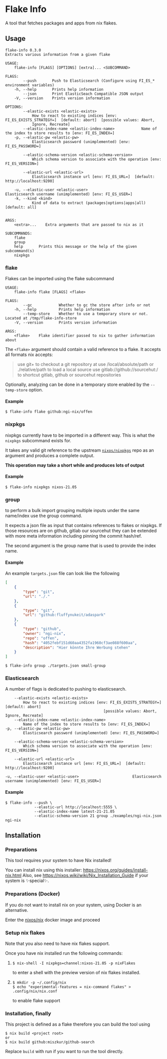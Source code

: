 # Flake Info

A tool that fetches packages and apps from nix flakes.

## Usage

```
flake-info 0.3.0
Extracts various information from a given flake

USAGE:
    flake-info [FLAGS] [OPTIONS] [extra]... <SUBCOMMAND>

FLAGS:
        --push       Push to Elasticsearch (Configure using FI_ES_* environment variables)
    -h, --help       Prints help information
        --json       Print ElasticSeach Compatible JSON output
    -V, --version    Prints version information

OPTIONS:
        --elastic-exists <elastic-exists>
            How to react to existing indices [env: FI_ES_EXISTS_STRATEGY=]  [default: abort]  [possible values: Abort,
            Ignore, Recreate]
        --elastic-index-name <elastic-index-name>            Name of the index to store results to [env: FI_ES_INDEX=]
    -p, --elastic-pw <elastic-pw>
            Elasticsearch password (unimplemented) [env: FI_ES_PASSWORD=]

        --elastic-schema-version <elastic-schema-version>
            Which schema version to associate with the operation [env: FI_ES_VERSION=]

        --elastic-url <elastic-url>
            Elasticsearch instance url [env: FI_ES_URL=]  [default: http://localhost:9200]

    -u, --elastic-user <elastic-user>                        Elasticsearch username (unimplemented) [env: FI_ES_USER=]
    -k, --kind <kind>
            Kind of data to extract (packages|options|apps|all) [default: all]


ARGS:
    <extra>...    Extra arguments that are passed to nix as it

SUBCOMMANDS:
    flake
    group
    help       Prints this message or the help of the given subcommand(s)
    nixpkgs
```

### flake

Flakes can be imported using the flake subcommand

```
USAGE:
    flake-info flake [FLAGS] <flake>

FLAGS:
        --gc            Whether to gc the store after info or not
    -h, --help          Prints help information
        --temp-store    Whether to use a temporary store or not. Located at /tmp/flake-info-store
    -V, --version       Prints version information

ARGS:
    <flake>    Flake identifier passed to nix to gather information about
```

The `<flake>` argument should contain a valid reference to a flake. It accepts all formats nix accepts:

> use git+<url> to checkout a git repository at <url>
> use /local/absolute/path or ./relative/path to load a local source
> use gitlab:<user>/<repo>/github:<user>/<repo>/sourcehut:<user>/<repo> to
> shortcut gitlab, github or sourcehut repositories


Optionally, analyzing can be done in a temporary store enabled by the `--temp-store` option.

#### Example

```
$ flake-info flake github:ngi-nix/offen
```

### nixpkgs

nixpkgs currently have to be imported in a different way. This is what the `nixpkgs` subcommand exists for.

It takes any valid git reference to the upstream [`nixos/nixpkgs`](https://github.com/iixos/nixpkgs/) repo as an argument and produces a complete output.

**This operation may take a short while and produces lots of output**

#### Example

```
$ flake-info nixpkgs nixos-21.05
```

### group

to perform a bulk import grouping multiple inputs under the same name/index use the group command.

It expects a json file as input that contains references to flakes or nixpkgs. If those resources are on github, gitlab our sourcehut they can be extended with more meta information including pinning the commit hash/ref.

The second argument is the group name that is used to provide the index name.

#### Example

An example `targets.json` file can look like the following

```json
[
    {
        "type": "git",
        "url": "./."
    },
    {
        "type": "git",
        "url": "github:fluffynukeit/adaspark"
    },
    {
        "type": "github",
        "owner": "ngi-nix",
        "repo": "offen",
        "hash": "4052febf151d60aa4352fa1960cf3ae088f600aa",
        "description": "Hier könnte Ihre Werbung stehen"
    }
]
```

```
$ flake-info group ./targets.json small-group
```

### Elasticsearch

A number of flags is dedicated to pushing to elasticsearch.

```
    --elastic-exists <elastic-exists>
        How to react to existing indices [env: FI_ES_EXISTS_STRATEGY=]  [default: abort]
                                            [possible values: Abort, Ignore, Recreate]
    --elastic-index-name <elastic-index-name>
        Name of the index to store results to [env: FI_ES_INDEX=]
-p, --elastic-pw <elastic-pw>
        Elasticsearch password (unimplemented) [env: FI_ES_PASSWORD=]

    --elastic-schema-version <elastic-schema-version>
        Which schema version to associate with the operation [env: FI_ES_VERSION=]

    --elastic-url <elastic-url>
        Elasticsearch instance url [env: FI_ES_URL=]  [default: http://localhost:9200]

-u, --elastic-user <elastic-user>                        Elasticsearch username (unimplemented) [env: FI_ES_USER=]
```


#### Example

```
$ flake-info --push \
             --elastic-url http://localhost:5555 \
             --elastic-index-name latest-21-21.05
             --elastic-schema-version 21 group ./examples/ngi-nix.json ngi-nix
```


## Installation

### Preparations

This tool requires your system to have Nix installed!

You can install nix using this installer: https://nixos.org/guides/install-nix.html
Also, see https://nixos.wiki/wiki/Nix_Installation_Guide if your system is ✨special✨.

### Preparations (Docker)

If you do not want to install nix on your system, using Docker is an alternative.

Enter the [nixos/nix](https://hub.docker.com/u/nixos/) docker image and proceed

### Setup nix flakes

Note that you also need to have nix flakes support.

Once you have nix installed run the following commands:

1. ```
   $ nix-shell -I nixpkgs=channel:nixos-21.05 -p nixFlakes
   ```
   to enter a shell with the preview version of nix flakes installed.
2. ```
   $ mkdir -p ~/.config/nix
   $ echo "experimental-features = nix-command flakes" > .config/nix/nix.conf
   ```
   to enable flake support

### Installation, finally

This project is defined as a flake therefore you can build the tool using

```
$ nix build <project root>
or
$ nix build github:miszkur/github-search
```

Replace `build` with run if you want to run the tool directly.
